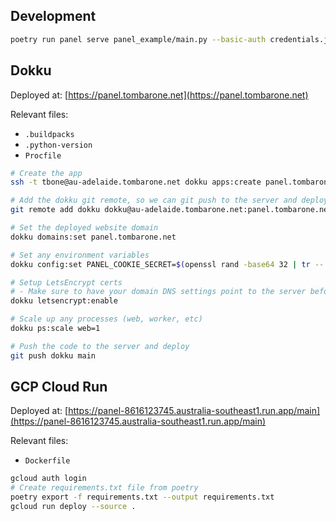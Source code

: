 ## Development

```bash
poetry run panel serve panel_example/main.py --basic-auth credentials.json --cookie-secret $(openssl rand -base64 32 | tr -- '+/' '-_') --dev
```

## Dokku

Deployed at: [https://panel.tombarone.net](https://panel.tombarone.net)

Relevant files:

- `.buildpacks`
- `.python-version`
- `Procfile`

```bash
# Create the app
ssh -t tbone@au-adelaide.tombarone.net dokku apps:create panel.tombarone.net

# Add the dokku git remote, so we can git push to the server and deploy
git remote add dokku dokku@au-adelaide.tombarone.net:panel.tombarone.net

# Set the deployed website domain
dokku domains:set panel.tombarone.net

# Set any environment variables
dokku config:set PANEL_COOKIE_SECRET=$(openssl rand -base64 32 | tr -- '+/' '-_')

# Setup LetsEncrypt certs
# - Make sure to have your domain DNS settings point to the server before running this
dokku letsencrypt:enable

# Scale up any processes (web, worker, etc)
dokku ps:scale web=1

# Push the code to the server and deploy
git push dokku main
```

## GCP Cloud Run

Deployed at: [https://panel-8616123745.australia-southeast1.run.app/main](https://panel-8616123745.australia-southeast1.run.app/main)

Relevant files:

- `Dockerfile`

```bash
gcloud auth login
# Create requirements.txt file from poetry
poetry export -f requirements.txt --output requirements.txt
gcloud run deploy --source .
```
